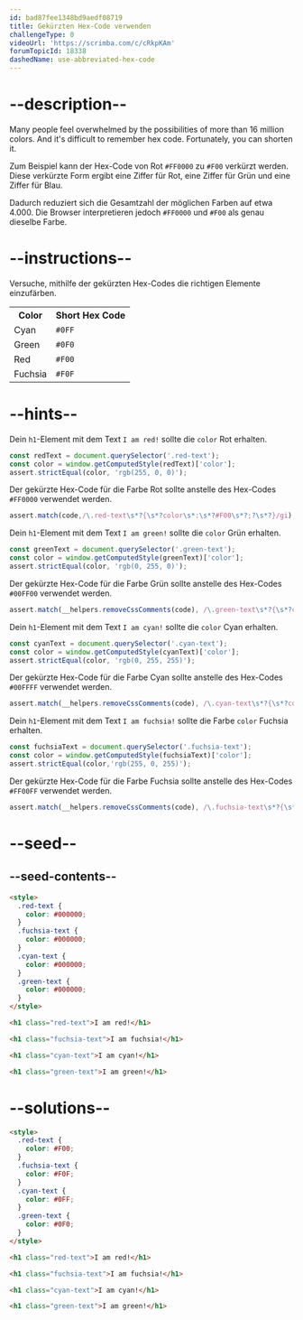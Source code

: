 ```yaml
---
id: bad87fee1348bd9aedf08719
title: Gekürzten Hex-Code verwenden
challengeType: 0
videoUrl: 'https://scrimba.com/c/cRkpKAm'
forumTopicId: 18338
dashedName: use-abbreviated-hex-code
---
```


# --description--

Many people feel overwhelmed by the possibilities of more than 16 million colors. And it's difficult to remember hex code. Fortunately, you can shorten it.

Zum Beispiel kann der Hex-Code von Rot `#FF0000` zu `#F00` verkürzt werden. Diese verkürzte Form ergibt eine Ziffer für Rot, eine Ziffer für Grün und eine Ziffer für Blau.

Dadurch reduziert sich die Gesamtzahl der möglichen Farben auf etwa 4.000. Die Browser interpretieren jedoch `#FF0000` und `#F00` als genau dieselbe Farbe.

# --instructions--

Versuche, mithilfe der gekürzten Hex-Codes die richtigen Elemente einzufärben.

<table><tbody><tr><th>Color</th><th>Short Hex Code</th></tr><tr><td>Cyan</td><td><code>#0FF</code></td></tr><tr><td>Green</td><td><code>#0F0</code></td></tr><tr><td>Red</td><td><code>#F00</code></td></tr><tr><td>Fuchsia</td><td><code>#F0F</code></td></tr></tbody></table>

# --hints--

Dein `h1`-Element mit dem Text `I am red!` sollte die `color` Rot erhalten.

```js
const redText = document.querySelector('.red-text');
const color = window.getComputedStyle(redText)['color']; 
assert.strictEqual(color, 'rgb(255, 0, 0)');
```

Der gekürzte Hex-Code für die Farbe Rot sollte anstelle des Hex-Codes `#FF0000` verwendet werden.

```js
assert.match(code,/\.red-text\s*?{\s*?color\s*:\s*?#F00\s*?;?\s*?}/gi);
```

Dein `h1`-Element mit dem Text `I am green!` sollte die `color` Grün erhalten.

```js
const greenText = document.querySelector('.green-text');
const color = window.getComputedStyle(greenText)['color']; 
assert.strictEqual(color, 'rgb(0, 255, 0)');
```

Der gekürzte Hex-Code für die Farbe Grün sollte anstelle des Hex-Codes `#00FF00` verwendet werden.

```js
assert.match(__helpers.removeCssComments(code), /\.green-text\s*?{\s*?color\s*:\s*?#0F0\s*?;?\s*?}/gi);
```

Dein `h1`-Element mit dem Text `I am cyan!` sollte die `color` Cyan erhalten.

```js
const cyanText = document.querySelector('.cyan-text');
const color = window.getComputedStyle(cyanText)['color']; 
assert.strictEqual(color, 'rgb(0, 255, 255)');
```

Der gekürzte Hex-Code für die Farbe Cyan sollte anstelle des Hex-Codes `#00FFFF` verwendet werden.

```js
assert.match(__helpers.removeCssComments(code), /\.cyan-text\s*?{\s*?color\s*:\s*?#0FF\s*?;?\s*?}/gi);
```

Dein `h1`-Element mit dem Text `I am fuchsia!` sollte die Farbe `color` Fuchsia erhalten.

```js
const fuchsiaText = document.querySelector('.fuchsia-text');
const color = window.getComputedStyle(fuchsiaText)['color']; 
assert.strictEqual(color,'rgb(255, 0, 255)');
```

Der gekürzte Hex-Code für die Farbe Fuchsia sollte anstelle des Hex-Codes `#FF00FF` verwendet werden.

```js
assert.match(__helpers.removeCssComments(code), /\.fuchsia-text\s*?{\s*?color\s*:\s*?#F0F\s*?;?\s*?}/gi);
```

# --seed--

## --seed-contents--

```html
<style>
  .red-text {
    color: #000000;
  }
  .fuchsia-text {
    color: #000000;
  }
  .cyan-text {
    color: #000000;
  }
  .green-text {
    color: #000000;
  }
</style>

<h1 class="red-text">I am red!</h1>

<h1 class="fuchsia-text">I am fuchsia!</h1>

<h1 class="cyan-text">I am cyan!</h1>

<h1 class="green-text">I am green!</h1>
```

# --solutions--

```html
<style>
  .red-text {
    color: #F00;
  }
  .fuchsia-text {
    color: #F0F;
  }
  .cyan-text {
    color: #0FF;
  }
  .green-text {
    color: #0F0;
  }
</style>

<h1 class="red-text">I am red!</h1>

<h1 class="fuchsia-text">I am fuchsia!</h1>

<h1 class="cyan-text">I am cyan!</h1>

<h1 class="green-text">I am green!</h1>
```
